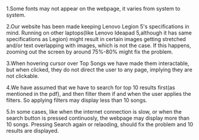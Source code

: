 1.Some fonts may not appear on the webpage, it varies from system to system.

2.Our website has been made keeping Lenovo Legion 5's specifications in mind. Running on other laptops(like Lenovo Ideapad 5,although it has same specifications as Legion) might result in certain images getting stretched and/or text overlapping with images, which is not the case. If this happens, zooming out the screen by around 75%-80% might fix the problem.

3.When hovering cursor over Top Songs we have made them interactable, but when clicked, they do not direct the user to any page, implying they are not clickable.

4.We have assumed that we have to search for top 10 results first(as mentioned in the pdf), and then filter them if and when the user applies the filters. So applying filters may display less than 10 songs.

5.In some cases, like when the internet connection is slow, or when the search button is pressed continuosly, the webpage may display more than 10 songs. Pressing Search again or relaoding, should fix the problem and 10 results are displayed. 